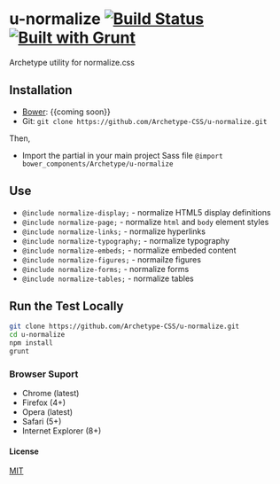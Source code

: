 # u-normalize [![Build Status](https://secure.travis-ci.org/Archetype-CSS/u-normalize.png?branch=master)](http://travis-ci.org/Archetype-CSS/u-normalize) [![Built with Grunt](https://cdn.gruntjs.com/builtwith.png)](http://gruntjs.com/)

Archetype utility for normalize.css

## Installation
  * [Bower](http://bower.io): {{coming soon}}
  * Git: `git clone https://github.com/Archetype-CSS/u-normalize.git`

  Then,
  * Import the partial in your main project Sass file `@import
    bower_components/Archetype/u-normalize`

## Use

  * `@include normalize-display;` - normalize HTML5 display definitions
  * `@include normalize-page;` - normalize <code>html</code> and <code>body</code>
    element styles
  * `@include normalize-links;` - normalize hyperlinks
  * `@include normalize-typography;` - normalize typography
  * `@include normalize-embeds;` - normalize embeded content
  * `@include normalize-figures;` - normailze figures
  * `@include normalize-forms;` - normalize forms
  * `@include normalize-tables;` - normalize tables

## Run the Test Locally

```bash
git clone https://github.com/Archetype-CSS/u-normalize.git
cd u-normalize
npm install
grunt
```

### Browser Suport
  * Chrome (latest)
  * Firefox (4+)
  * Opera (latest)
  * Safari (5+)
  * Internet Explorer (8+)

#### License
[MIT](/LICENSE.md)

